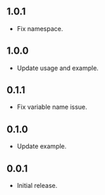 ## 1.0.1

* Fix namespace.

## 1.0.0

* Update usage and example.

## 0.1.1

* Fix variable name issue.

## 0.1.0

* Update example.

## 0.0.1

* Initial release.
